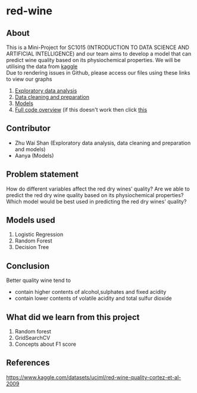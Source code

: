# red-wine

## About 
This is a Mini-Project for SC1015 (INTRODUCTION TO DATA SCIENCE AND ARTIFICIAL INTELLIGENCE) and our team aims to develop a model that can predict wine quality based on its physiochemical properties. We will be utilising the data from [kaggle](https://www.kaggle.com/datasets/uciml/red-wine-quality-cortez-et-al-2009)  
  Due to rendering issues in Github, please access our files using these links to view our graphs
  1. [Exploratory data analysis](https://nbviewer.org/github/waishan09/red-wine/blob/main/exploratory-data-analysis.ipynb)
  2. [Data cleaning and preparation](https://nbviewer.org/github/waishan09/red-wine/blob/main/data-cleaning-and-preparation.ipynb)
  3. [Models](https://github.com/waishan09/red-wine/blob/main/modelsss.ipynb)
  4. [Full code overview](https://nbviewer.org/github/waishan09/red-wine/blob/main/mini-project-overall-final.ipynb) (if this doesn't work then click [this](https://github.com/waishan09/red-wine/blob/main/mini-project-overall-final.ipynb) 
## Contributor
  - Zhu Wai Shan (Exploratory data analysis, data cleaning and preparation and models)
  - Aanya (Models)
## Problem statement
How do different variables affect the red dry wines’ quality? Are we able to predict the red dry wine quality based on its physiochemical properties? Which model would be best used in predicting the red dry wines' quality?
## Models used
  1. Logistic Regression  
  2. Random Forest
  3. Decision Tree
## Conclusion
Better quality wine tend to  
- contain higher contents of alcohol,sulphates and fixed acidity  
- contain lower contents of volatile acidity and total sulfur dioxide 

## What did we learn from this project
  1. Random forest
  2. GridSearchCV
  3. Concepts about F1 score
## References
https://www.kaggle.com/datasets/uciml/red-wine-quality-cortez-et-al-2009

